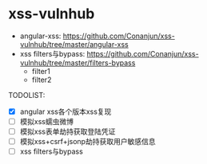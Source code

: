 # xss-vulnhub

- angular-xss: https://github.com/Conanjun/xss-vulnhub/tree/master/angular-xss
- xss filters与bypass: https://github.com/Conanjun/xss-vulnhub/tree/master/filters-bypass
    - filter1 
    - filter2 

TODOLIST:
- [X] angular xss各个版本xss复现
- [ ] 模拟xss蠕虫微博
- [ ] 模拟xss表单劫持获取登陆凭证
- [ ] 模拟xss+csrf+jsonp劫持获取用户敏感信息
- [ ] xss filters与bypass
